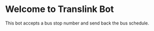 Welcome to Translink Bot
=========================
This bot accepts a bus stop number and send back the bus schedule.

